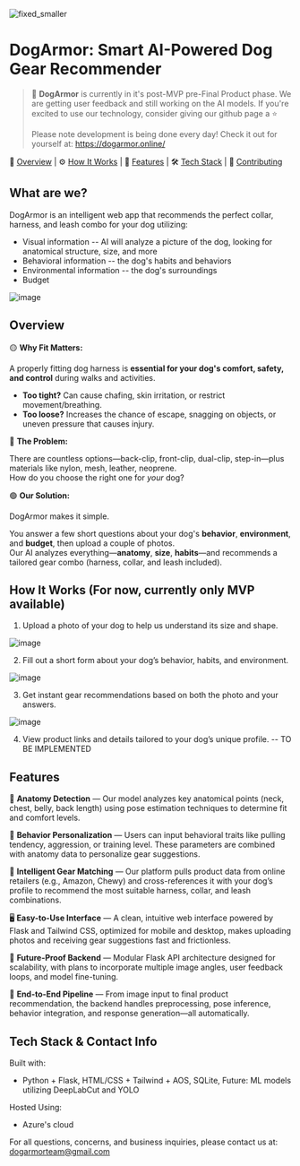 
![fixed_smaller](https://github.com/user-attachments/assets/48a7ae47-bda4-47b8-bd6f-a3cb5bc0e0b0)

# DogArmor: Smart AI-Powered Dog Gear Recommender

> 🐶 **DogArmor** is currently in it's post-MVP pre-Final Product phase. We are getting user feedback and still working on the AI models. If you're excited to use our technology, consider giving our github page a ⭐
>  
> Please note development is being done every day! Check it out for yourself at: https://dogarmor.online/

🚀 [Overview](#overview) | ⚙️ [How It Works](#how-it-works) | 🧠 [Features](#features) | 🛠️ [Tech Stack](#tech-stack-and-contact-info) | 🤝 [Contributing](CONTRIBUTING.md)

## What are we?

DogArmor is an intelligent web app that recommends the perfect collar, harness, and leash combo for your dog utilizing:
* Visual information -- AI will analyze a picture of the dog, looking for anatomical structure, size, and more
* Behavioral information -- the dog's habits and behaviors 
* Environmental information -- the dog's surroundings 
* Budget 

![image](https://github.com/user-attachments/assets/363b32ba-6898-4cee-a972-f00fb6c836eb)

## Overview

🟡 **Why Fit Matters:** 

A properly fitting dog harness is **essential for your dog's comfort, safety, and control** during walks and activities.

- **Too tight?** Can cause chafing, skin irritation, or restrict movement/breathing.
- **Too loose?** Increases the chance of escape, snagging on objects, or uneven pressure that causes injury.

🔴 **The Problem:**

There are countless options—back-clip, front-clip, dual-clip, step-in—plus materials like nylon, mesh, leather, neoprene.  
How do you choose the right one for *your* dog?

🟢 **Our Solution:**

DogArmor makes it simple.

You answer a few short questions about your dog's **behavior**, **environment**, and **budget**, then upload a couple of photos.  
Our AI analyzes everything—**anatomy**, **size**, **habits**—and recommends a tailored gear combo (harness, collar, and leash included).

## How It Works (For now, currently only MVP available)

1. Upload a photo of your dog to help us understand its size and shape.

![image](https://github.com/user-attachments/assets/8e260bf3-4c46-4479-bd08-382571174ab6)

2. Fill out a short form about your dog’s behavior, habits, and environment.

![image](https://github.com/user-attachments/assets/8ad609fb-4154-4b1c-9076-510db72d39fc)

3. Get instant gear recommendations based on both the photo and your answers.

![image](https://github.com/user-attachments/assets/0ab8d5ad-1b31-4c54-acc7-8332b0651d2a)

4. View product links and details tailored to your dog’s unique profile. -- TO BE IMPLEMENTED 

## Features

🐾 **Anatomy Detection** — Our model analyzes key anatomical points (neck, chest, belly, back length) using pose estimation techniques to determine fit and comfort levels.

🎯 **Behavior Personalization** — Users can input behavioral traits like pulling tendency, aggression, or training level. These parameters are combined with anatomy data to personalize gear suggestions.

🛒 **Intelligent Gear Matching** — Our platform pulls product data from online retailers (e.g., Amazon, Chewy) and cross-references it with your dog’s profile to recommend the most suitable harness, collar, and leash combinations.

🖥️ **Easy-to-Use Interface** — A clean, intuitive web interface powered by Flask and Tailwind CSS, optimized for mobile and desktop, makes uploading photos and receiving gear suggestions fast and frictionless.

🧩 **Future-Proof Backend** — Modular Flask API architecture designed for scalability, with plans to incorporate multiple image angles, user feedback loops, and model fine-tuning.

🔄 **End-to-End Pipeline** — From image input to final product recommendation, the backend handles preprocessing, pose inference, behavior integration, and response generation—all automatically.

## Tech Stack & Contact Info

Built with:
- Python + Flask, HTML/CSS + Tailwind + AOS, SQLite, Future: ML models utilizing DeepLabCut and YOLO 
  
Hosted Using:
- Azure's cloud
  
For all questions, concerns, and business inquiries, please contact us at: dogarmorteam@gmail.com


